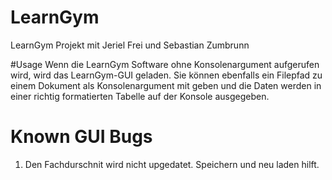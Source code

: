 # LearnGym
LearnGym Projekt mit Jeriel Frei und Sebastian Zumbrunn

#Usage
Wenn die LearnGym Software ohne Konsolenargument aufgerufen wird, wird das LearnGym-GUI geladen. Sie können ebenfalls ein Filepfad zu einem Dokument als Konsolenargument mit geben und die Daten werden in einer richtig formatierten Tabelle auf der Konsole ausgegeben.

# Known GUI Bugs
1) Den Fachdurschnit wird nicht upgedatet. Speichern und neu laden hilft.
